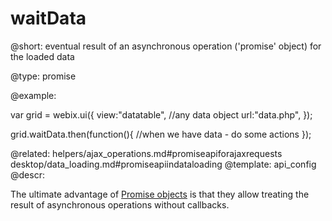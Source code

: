 waitData
=============

@short:  eventual result of an asynchronous operation ('promise' object) for the loaded data	

@type: promise

@example:

var grid = webix.ui({
	view:"datatable", //any data object
    url:"data.php",
});

grid.waitData.then(function(){
    //when we have data - do some actions
});

@related:
	helpers/ajax_operations.md#promiseapiforajaxrequests
	desktop/data_loading.md#promiseapiindataloading
@template:	api_config
@descr:

The ultimate advantage of [Promise objects](http://promisesaplus.com/) is that they allow treating the result of asynchronous operations without callbacks.


